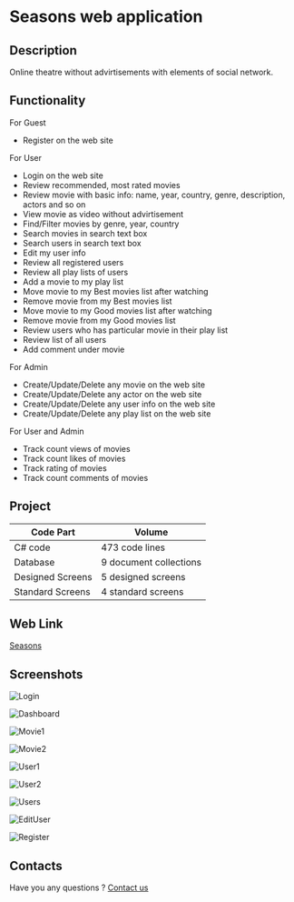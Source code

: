 # Seasons web application

## Description

Online theatre without advirtisements with elements of social network.

## Functionality

For Guest

- Register on the web site

For User

- Login on the web site
- Review recommended, most rated movies
- Review movie with basic info: name, year, country, genre, description, actors and so on
- View movie as video without advirtisement
- Find/Filter movies by genre, year, country
- Search movies in search text box
- Search users in search text box
- Edit my user info
- Review all registered users
- Review all play lists of users
- Add a movie to my play list
- Move movie to my Best movies list after watching
- Remove movie from my Best movies list
- Move movie to my Good movies list after watching
- Remove movie from my Good movies list
- Review users who has particular movie in their play list
- Review list of all users
- Add comment under movie

For Admin

- Create/Update/Delete any movie on the web site
- Create/Update/Delete any actor on the web site
- Create/Update/Delete any user info on the web site
- Create/Update/Delete any play list on the web site

For User and Admin

- Track count views of movies
- Track count likes of movies
- Track rating of movies
- Track count comments of movies

## Project

| Code Part  | Volume |
| ------------- | ------------- |
| C# code  | 473 code lines  |
| Database  | 9 document collections  |
| Designed Screens  | 5 designed screens  |
| Standard Screens  | 4 standard screens  |

## Web Link

[Seasons](https://fraplat.com/jupiter/Seasons)

## Screenshots

![Login](https://github.com/LearnFractal/FractalPlatform/blob/main/Projects/FractalPlatform.Seasons/Screenshots/Login.png?raw=true)

![Dashboard](https://github.com/LearnFractal/FractalPlatform/blob/main/Projects/FractalPlatform.Seasons/Screenshots/Dashboard.png?raw=true)

![Movie1](https://github.com/LearnFractal/FractalPlatform/blob/main/Projects/FractalPlatform.Seasons/Screenshots/Movie1.png?raw=true)

![Movie2](https://github.com/LearnFractal/FractalPlatform/blob/main/Projects/FractalPlatform.Seasons/Screenshots/Movie2.png?raw=true)

![User1](https://github.com/LearnFractal/FractalPlatform/blob/main/Projects/FractalPlatform.Seasons/Screenshots/User1.png?raw=true)

![User2](https://github.com/LearnFractal/FractalPlatform/blob/main/Projects/FractalPlatform.Seasons/Screenshots/User2.png?raw=true)

![Users](https://github.com/LearnFractal/FractalPlatform/blob/main/Projects/FractalPlatform.Seasons/Screenshots/Users.png?raw=true)

![EditUser](https://github.com/LearnFractal/FractalPlatform/blob/main/Projects/FractalPlatform.Seasons/Screenshots/EditUser.png?raw=true)

![Register](https://github.com/LearnFractal/FractalPlatform/blob/main/Projects/FractalPlatform.Seasons/Screenshots/Register.png?raw=true)

## Contacts

Have you any questions ? [Contact us](mailto:learn.fractal@gmail.com)